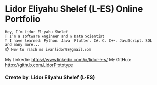 # Lidor Eliyahu Shelef (L-ES) Online Portfolio


```
Hey, I’m Lidor Eliyahu Shelef
👀 I’m a software engineer and a Data Scientist
🌱 I have learned: Python, Java, Flutter, C#, C, C++, JavaScript, SQL and many more...
📫 How to reach me ivanlidor98@gmail.com
```


My Linkedin: https://www.linkedin.com/in/lidor-e-s/
My GitHub: https://github.com/LidorPrototype

### Create by: Lidor Eliyahu Shelef (L-ES)